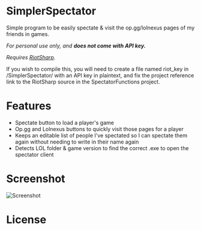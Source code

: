 # SimplerSpectator

Simple program to be easily spectate & visit the op.gg/lolnexus pages of my friends in games.

_For personal use only, and __does not come with API key.___

_Requires [RiotSharp](https://github.com/BenFradet/RiotSharp)._

If you wish to compile this, you will need to create a file named riot_key in /SimplerSpectator/ with an API key in plaintext, and fix the project reference link to the RiotSharp source in the SpectatorFunctions project.

# Features
- Spectate button to load a player's game
- Op.gg and Lolnexus buttons to quickly visit those pages for a player
- Keeps an editable list of people I've spectated so I can spectate them again without needing to write in their name again
- Detects LOL folder & game version to find the correct .exe to open the spectator client

# Screenshot
 ![Screenshot](http://i.imgur.com/C51UsO1.png)

# License
